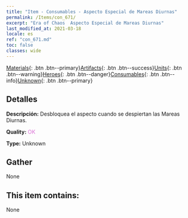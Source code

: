 ```yaml
---
title: "Item - Consumables - Aspecto Especial de Mareas Diurnas"
permalink: /Items/con_671/
excerpt: "Era of Chaos  Aspecto Especial de Mareas Diurnas"
last_modified_at: 2021-03-18
locale: es
ref: "con_671.md"
toc: false
classes: wide
---
```

 [Materials](/es/Items/){: .btn .btn--primary}[Artifacts](/es/Items/Artifacts/){: .btn .btn--success}[Units](/es/Items/Units/){: .btn .btn--warning}[Heroes](/es/Items/Heroes/){: .btn .btn--danger}[Consumables](/es/Items/Consumables/){: .btn .btn--info}[Unknown](/es/Items/Unknown/){: .btn .btn--primary}

## Detalles
 **Descripción:** Desbloquea el aspecto cuando se despiertan las Mareas Diurnas.

 **Quality:** <span style="color: #DA70D6">OK</span>

 **Type:** Unknown

## Gather

  None

## This item contains:

  None

